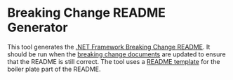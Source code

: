 # Breaking Change README Generator
This tool generates the [.NET Framework Breaking Change README](https://github.com/Microsoft/dotnet/blob/master/Documentation/compatibility/README.md). It should be run when the [breaking change documents](https://github.com/Microsoft/dotnet/blob/master/Documentation/compatibility) are updated to ensure that the README is still correct.
The tool uses a [README template](README-template.md) for the boiler plate part of the README.
